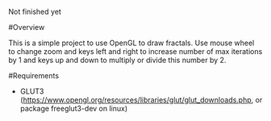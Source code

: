 Not finished yet

#Overview

This is a simple project to use OpenGL to draw fractals. Use mouse wheel to change zoom and keys left and right to increase number of max iterations by 1 and keys up and down to multiply or divide this number by 2.

#Requirements

- GLUT3 (https://www.opengl.org/resources/libraries/glut/glut_downloads.php, or package freeglut3-dev on linux)

